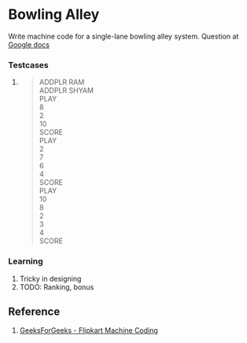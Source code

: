 # Bowling Alley

Write machine code for a single-lane bowling alley system. Question at [Google docs](https://bit.ly/3q8S7eN)

### Testcases

1. > ADDPLR RAM <br>
   > ADDPLR SHYAM <br>
   > PLAY <br>
   > 8 <br>
   > 2 <br>
   > 10 <br>
   > SCORE <br>
   > PLAY <br>
   > 2 <br>
   > 7 <br>
   > 6 <br>
   > 4 <br>
   > SCORE <br>
   > PLAY <br>
   > 10 <br>
   > 8 <br>
   > 2 <br>
   > 3 <br>
   > 4 <br>
   > SCORE <br>

### Learning

1. Tricky in designing
2. TODO: Ranking, bonus

## Reference

1. [GeeksForGeeks - Flipkart Machine Coding](https://www.geeksforgeeks.org/flipkart-interview-experience-3/)
